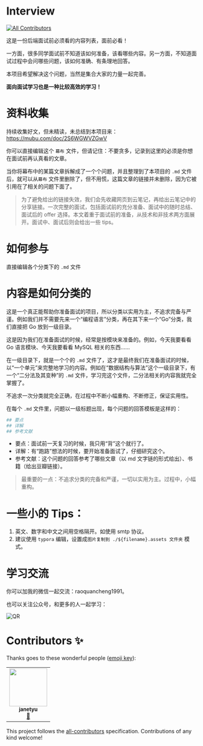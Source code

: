 # Interview

<!-- ALL-CONTRIBUTORS-BADGE:START - Do not remove or modify this section -->

[![All Contributors](https://img.shields.io/badge/all_contributors-1-orange.svg?style=flat-square)](#contributors-)

<!-- ALL-CONTRIBUTORS-BADGE:END -->

这是一份后端面试前必须看的内容列表，面前必看！

一方面，很多同学面试前不知道该如何准备，该看哪些内容。另一方面，不知道面试过程中会问哪些问题，该如何准确、有条理地回答。

本项目希望解决这个问题，当然是集合大家的力量一起完善。

**面向面试学习也是一种比较高效的学习！**

# 资料收集

持续收集好文，但未精读，未总结到本项目来：https://mubu.com/doc/2S6WGWVZGwV

你可以直接编辑这个 `幕布` 文件，但请记住：不要贪多，记录到这里的必须是你想在面试前再认真看的文章。

当你将幕布中的某篇文章拆解成了一个个问题，并且整理到了本项目的 `.md` 文件后，就可以从`幕布` 文件里删除了，但不用慌，这篇文章的链接并未删除，因为它被引用在了相关的问题下面了。

> 为了避免给出的链接失效，我们会先收藏网页到云笔记，再给出云笔记中的分享链接。一次完整的面试，包括面试前的充分准备、面试中的随时总结、面试后的 offer 选择。本文着重于面试前的准备，从技术和非技术两方面展开。面试中、面试后则会给出一些 tips。

# 如何参与

直接编辑各个分类下的 `.md` 文件

# 内容是如何分类的

这是一个真正能帮助你准备面试的项目，所以分类以实用为主，不追求完备与严谨。例如我们并不需要先来一个“编程语言”分类，再在其下来一个“Go”分类，我们直接把 Go 放到一级目录。

这是因为我们在准备面试的时候，经常是按模块来准备的。例如，今天我要看看 Go 语言模块、今天我要看看 MySQL 相关的东西……

在一级目录下，就是一个个的 `.md` 文件了，这才是最终我们在准备面试的时候，以“一个单元”来完整地学习的内容。例如在“数据结构与算法”这个一级目录下，有一个“二分法及其变种”的 `.md` 文件，学习完这个文件，二分法相关的内容我就完全掌握了。

不追求一次分类就完全正确，在过程中不断小幅重构、不断修正，保证实用性。

在每个 `.md` 文件里，问题以一级标题出现，每个问题的回答模板是这样的：

```bash
## 要点
## 详解
## 参考文献
```

- 要点：面试前一天复习的时候，我只用“背”这个就行了。
- 详解：有“跑路”想法的时候，要开始准备面试了，仔细研究这个。
- 参考文献：这个问题的回答参考了哪些文章（以 md 文字链的形式给出）、书籍（给出豆瓣链接）。

> 最重要的一点：不追求分类的完备和严谨，一切以实用为主。过程中，小幅重构。

# 一些小的 Tips：

1. 英文、数字和中文之间用空格隔开。如使用 smtp 协议。
2. 建议使用 `typora` 编辑，设置成`图片复制到 ./${filename}.assets 文件夹` 模式。

# 学习交流

你可以加我的微信一起交流：raoquancheng1991。

也可以关注公众号，和更多的人一起学习：

![QR](https://user-images.githubusercontent.com/7698088/57526048-ebb2e280-735e-11e9-98dc-4a2cb060d0df.png)

# Contributors ✨

Thanks goes to these wonderful people ([emoji key](https://allcontributors.org/docs/en/emoji-key)):

<!-- ALL-CONTRIBUTORS-LIST:START - Do not remove or modify this section -->

<!-- prettier-ignore-start -->

<!-- markdownlint-disable -->

<table>
  <tr>
    <td align="center"><a href="https://janetyu.github.io/"><img src="https://avatars0.githubusercontent.com/u/21353642?v=4" width="100px;" alt=""/><br /><sub><b>janetyu</b></sub></a><br /><a href="#maintenance-Janetyu" title="Maintenance">🚧</a></td>
  </tr>
</table>

<!-- markdownlint-enable -->

<!-- prettier-ignore-end -->

<!-- ALL-CONTRIBUTORS-LIST:END -->

This project follows the [all-contributors](https://github.com/all-contributors/all-contributors) specification. Contributions of any kind welcome!

